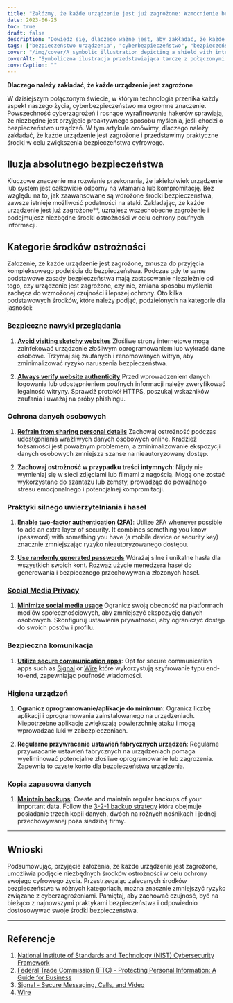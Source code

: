 ```yaml
---
title: "Załóżmy, że każde urządzenie jest już zagrożone: Wzmocnienie bezpieczeństwa cyfrowego w połączonym świecie"
date: 2023-06-25
toc: true
draft: false
description: "Dowiedz się, dlaczego ważne jest, aby zakładać, że każde urządzenie jest już zagrożone i poznaj praktyczne środki zwiększające bezpieczeństwo cyfrowe w dzisiejszym połączonym świecie."
tags: ["bezpieczeństwo urządzenia", "cyberbezpieczeństwo", "bezpieczeństwo cyfrowe", "cyberzagrożenia", "hakowanie", "kompromis urządzenia", "ochrona danych", "bezpieczne przeglądanie", "bezpieczeństwo danych osobowych", "uwierzytelnianie", "bezpieczeństwo hasła", "Prywatność w mediach społecznościowych", "bezpieczna komunikacja", "higiena urządzenia", "kopia zapasowa danych", "najlepsze praktyki cyberbezpieczeństwa", "prywatność cyfrowa", "świadomość cyberbezpieczeństwa", "bezpieczeństwo online", "bezpieczeństwo w internecie", "prywatność online", "cyberobrona", "odporność cybernetyczna", "sposób myślenia o cyberbezpieczeństwie", "środki bezpieczeństwa", "Zapobieganie cyberzagrożeniom", "strategie cyberbezpieczeństwa", "prywatność danych", "edukacja w zakresie cyberbezpieczeństwa", "zasoby cyberbezpieczeństwa"]
cover: "/img/cover/A_symbolic_illustration_depicting_a_shield_with_interconnected.png"
coverAlt: "Symboliczna ilustracja przedstawiająca tarczę z połączonymi urządzeniami i zamkami, reprezentująca znaczenie zakładania kompromitacji urządzeń i wzmacniania bezpieczeństwa cyfrowego."
coverCaption: ""
---
```


**Dlaczego należy zakładać, że każde urządzenie jest zagrożone**

W dzisiejszym połączonym świecie, w którym technologia przenika każdy aspekt naszego życia, cyberbezpieczeństwo ma ogromne znaczenie. Powszechność cyberzagrożeń i rosnące wyrafinowanie hakerów sprawiają, że niezbędne jest przyjęcie proaktywnego sposobu myślenia, jeśli chodzi o bezpieczeństwo urządzeń. W tym artykule omówimy, dlaczego należy zakładać, że każde urządzenie jest zagrożone i przedstawimy praktyczne środki w celu zwiększenia bezpieczeństwa cyfrowego.

## Iluzja absolutnego bezpieczeństwa

Kluczowe znaczenie ma rozwianie przekonania, że jakiekolwiek urządzenie lub system jest całkowicie odporny na włamania lub kompromitację. Bez względu na to, jak zaawansowane są wdrożone środki bezpieczeństwa, zawsze istnieje możliwość podatności na ataki. Zakładając, że każde urządzenie jest już zagrożone**, uznajesz wszechobecne zagrożenie i podejmujesz niezbędne środki ostrożności w celu ochrony poufnych informacji.

## Kategorie środków ostrożności

Założenie, że każde urządzenie jest zagrożone, zmusza do przyjęcia kompleksowego podejścia do bezpieczeństwa. Podczas gdy te same podstawowe zasady bezpieczeństwa mają zastosowanie niezależnie od tego, czy urządzenie jest zagrożone, czy nie, zmiana sposobu myślenia zachęca do wzmożonej czujności i lepszej ochrony. Oto kilka podstawowych środków, które należy podjąć, podzielonych na kategorie dla jasności:

### Bezpieczne nawyki przeglądania

1. [**Avoid visiting sketchy websites**](https://simeononsecurity.com/articles/tips-for-secure-e-commerce-transactions-and-safe-online-shopping/) Złośliwe strony internetowe mogą zainfekować urządzenie złośliwym oprogramowaniem lub wykraść dane osobowe. Trzymaj się zaufanych i renomowanych witryn, aby zminimalizować ryzyko naruszenia bezpieczeństwa.

2. [**Always verify website authenticity**](https://simeononsecurity.com/articles/tips-for-secure-e-commerce-transactions-and-safe-online-shopping/) Przed wprowadzeniem danych logowania lub udostępnieniem poufnych informacji należy zweryfikować legalność witryny. Sprawdź protokół HTTPS, poszukaj wskaźników zaufania i uważaj na próby phishingu.

### Ochrona danych osobowych

1. [**Refrain from sharing personal details**](https://simeononsecurity.com/articles/safe-social-media-practices-and-protecting-your-privacy-online/) Zachowaj ostrożność podczas udostępniania wrażliwych danych osobowych online. Kradzież tożsamości jest poważnym problemem, a zminimalizowanie ekspozycji danych osobowych zmniejsza szanse na nieautoryzowany dostęp.

2. **Zachowaj ostrożność w przypadku treści intymnych**: Nigdy nie wymieniaj się w sieci zdjęciami lub filmami z nagością. Mogą one zostać wykorzystane do szantażu lub zemsty, prowadząc do poważnego stresu emocjonalnego i potencjalnej kompromitacji.

### Praktyki silnego uwierzytelniania i haseł

1. [**Enable two-factor authentication (2FA)**](https://simeononsecurity.com/articles/what-are-the-diferent-kinds-of-factors-in-mfa/): Utilize 2FA whenever possible to add an extra layer of security. It combines something you know (password) with something you have (a mobile device or security key) znacznie zmniejszając ryzyko nieautoryzowanego dostępu.

2. [**Use randomly generated passwords**](https://simeononsecurity.com/articles/how-to-create-strong-passwords/) Wdrażaj silne i unikalne hasła dla wszystkich swoich kont. Rozważ użycie menedżera haseł do generowania i bezpiecznego przechowywania złożonych haseł.

### [Social Media Privacy](https://simeononsecurity.com/articles/safe-social-media-practices-and-protecting-your-privacy-online/)

1. [**Minimize social media usage**](https://simeononsecurity.com/articles/safe-social-media-practices-and-protecting-your-privacy-online/) Ogranicz swoją obecność na platformach mediów społecznościowych, aby zmniejszyć ekspozycję danych osobowych. Skonfiguruj ustawienia prywatności, aby ograniczyć dostęp do swoich postów i profilu.

### Bezpieczna komunikacja

1. [**Utilize secure communication apps**](https://simeononsecurity.com/recommendations/messengers): Opt for secure communication apps such as [Signal](https://www.signal.org/) or [Wire](https://wire.com/en/) które wykorzystują szyfrowanie typu end-to-end, zapewniając poufność wiadomości.

### Higiena urządzeń

1. **Ogranicz oprogramowanie/aplikacje do minimum**: Ogranicz liczbę aplikacji i oprogramowania zainstalowanego na urządzeniach. Niepotrzebne aplikacje zwiększają powierzchnię ataku i mogą wprowadzać luki w zabezpieczeniach.

2. **Regularne przywracanie ustawień fabrycznych urządzeń**: Regularne przywracanie ustawień fabrycznych na urządzeniach pomaga wyeliminować potencjalne złośliwe oprogramowanie lub zagrożenia. Zapewnia to czyste konto dla bezpieczeństwa urządzenia.

### Kopia zapasowa danych

1. [**Maintain backups**](https://simeononsecurity.com/articles/what-is-the-3-2-1-backup-rule-and-why-you-should-use-it/): Create and maintain regular backups of your important data. Follow the [3-2-1 backup strategy](https://simeononsecurity.com/articles/what-is-the-3-2-1-backup-rule-and-why-you-should-use-it/) która obejmuje posiadanie trzech kopii danych, dwóch na różnych nośnikach i jednej przechowywanej poza siedzibą firmy.

______

## Wnioski

Podsumowując, przyjęcie założenia, że każde urządzenie jest zagrożone, umożliwia podjęcie niezbędnych środków ostrożności w celu ochrony swojego cyfrowego życia. Przestrzegając zalecanych środków bezpieczeństwa w różnych kategoriach, można znacznie zmniejszyć ryzyko związane z cyberzagrożeniami. Pamiętaj, aby zachować czujność, być na bieżąco z najnowszymi praktykami bezpieczeństwa i odpowiednio dostosowywać swoje środki bezpieczeństwa.

______

## Referencje

1. [National Institute of Standards and Technology (NIST) Cybersecurity Framework](https://www.nist.gov/cyberframework)
2. [Federal Trade Commission (FTC) - Protecting Personal Information: A Guide for Business](https://www.ftc.gov/tips-advice/business-center/guidance/protecting-personal-information-guide-business)
3. [Signal - Secure Messaging, Calls, and Video](https://www.signal.org/)
4. [Wire](https://wire.com/en/) 

